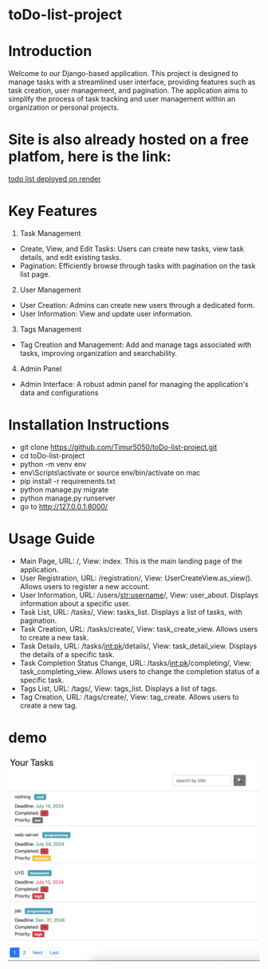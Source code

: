 ﻿# toDo-list-project

# Introduction
Welcome to our Django-based application. This project is designed to manage tasks with a streamlined user interface, providing features such as task creation, user management, and pagination. The application aims to simplify the process of task tracking and user management within an organization or personal projects.

# Site is also already hosted on a free platfom, here is the link:
[todo list deployed on render](https://todo-list-project-0df5.onrender.com)

# Key Features
1) Task Management
- Create, View, and Edit Tasks: Users can create new tasks, view task details, and edit existing tasks.
- Pagination: Efficiently browse through tasks with pagination on the task list page.

2) User Management
- User Creation: Admins can create new users through a dedicated form.
- User Information: View and update user information.

3) Tags Management
- Tag Creation and Management: Add and manage tags associated with tasks, improving organization and searchability.

4) Admin Panel
- Admin Interface: A robust admin panel for managing the application's data and configurations

# Installation Instructions
- git clone https://github.com/Timur5050/toDo-list-project.git
- cd toDo-list-project
- python -m venv env
- env\Scripts\activate or source env/bin/activate on mac
- pip install -r requirements.txt
- python manage.py migrate
- python manage.py runserver
- go to http://127.0.0.1:8000/

# Usage Guide
- Main Page, URL: /, View: index. This is the main landing page of the application.
- User Registration, URL: /registration/, View: UserCreateView.as_view(). Allows users to register a new account.
- User Information, URL: /users/<str:username>/, View: user_about. Displays information about a specific user.
- Task List, URL: /tasks/, View: tasks_list. Displays a list of tasks, with pagination.
- Task Creation, URL: /tasks/create/, View: task_create_view. Allows users to create a new task.
- Task Details, URL: /tasks/<int:pk>/details/, View: task_detail_view. Displays the details of a specific task.
- Task Completion Status Change, URL: /tasks/<int:pk>/completing/, View: task_completing_view. Allows users to change the completion status of a specific task.
- Tags List, URL: /tags/, View: tags_list. Displays a list of tags.
- Tag Creation, URL: /tags/create/, View: tag_create. Allows users to create a new tag.

# demo
![Website Interface](demo.png)

